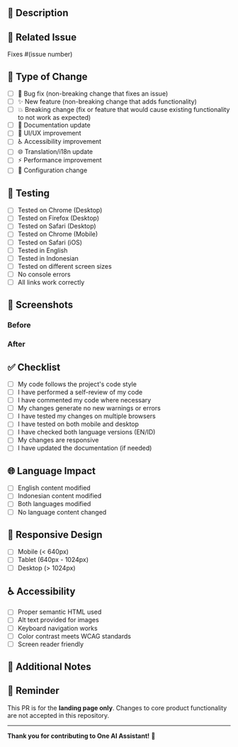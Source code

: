 ## 📝 Description
<!-- Provide a detailed description of your changes -->

## 🔗 Related Issue
<!-- Link to the issue this PR addresses -->
Fixes #(issue number)

## 🎯 Type of Change
<!-- Mark the relevant option with an 'x' -->
- [ ] 🐛 Bug fix (non-breaking change that fixes an issue)
- [ ] ✨ New feature (non-breaking change that adds functionality)
- [ ] 💥 Breaking change (fix or feature that would cause existing functionality to not work as expected)
- [ ] 📝 Documentation update
- [ ] 🎨 UI/UX improvement
- [ ] ♿ Accessibility improvement
- [ ] 🌐 Translation/i18n update
- [ ] ⚡ Performance improvement
- [ ] 🔧 Configuration change

## 🧪 Testing
<!-- Describe the tests you ran -->
- [ ] Tested on Chrome (Desktop)
- [ ] Tested on Firefox (Desktop)
- [ ] Tested on Safari (Desktop)
- [ ] Tested on Chrome (Mobile)
- [ ] Tested on Safari (iOS)
- [ ] Tested in English
- [ ] Tested in Indonesian
- [ ] Tested on different screen sizes
- [ ] No console errors
- [ ] All links work correctly

## 📸 Screenshots
<!-- If applicable, add screenshots showing before/after -->

### Before
<!-- Screenshot before changes -->

### After
<!-- Screenshot after changes -->

## ✅ Checklist
<!-- Mark completed items with an 'x' -->
- [ ] My code follows the project's code style
- [ ] I have performed a self-review of my code
- [ ] I have commented my code where necessary
- [ ] My changes generate no new warnings or errors
- [ ] I have tested my changes on multiple browsers
- [ ] I have tested on both mobile and desktop
- [ ] I have checked both language versions (EN/ID)
- [ ] My changes are responsive
- [ ] I have updated the documentation (if needed)

## 🌐 Language Impact
<!-- Mark if your changes affect translations -->
- [ ] English content modified
- [ ] Indonesian content modified
- [ ] Both languages modified
- [ ] No language content changed

## 📱 Responsive Design
<!-- Confirm your changes work on all screen sizes -->
- [ ] Mobile (< 640px)
- [ ] Tablet (640px - 1024px)
- [ ] Desktop (> 1024px)

## ♿ Accessibility
<!-- Confirm accessibility considerations -->
- [ ] Proper semantic HTML used
- [ ] Alt text provided for images
- [ ] Keyboard navigation works
- [ ] Color contrast meets WCAG standards
- [ ] Screen reader friendly

## 📝 Additional Notes
<!-- Any additional information, concerns, or context -->

## 🔐 Reminder
This PR is for the **landing page only**. Changes to core product functionality are not accepted in this repository.

---

**Thank you for contributing to One AI Assistant!** 🚀
